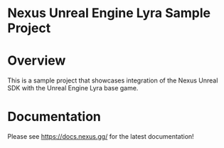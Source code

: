 # Nexus Unreal Engine Lyra Sample Project

# Overview
This is a sample project that showcases integration of the Nexus Unreal SDK with the Unreal Engine Lyra base game.

# Documentation
Please see https://docs.nexus.gg/ for the latest documentation!
